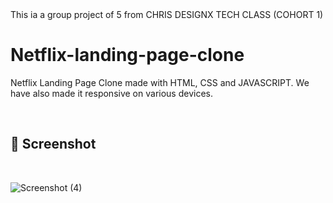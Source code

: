 <div allign="center"

# This ia a group project of 5 from CHRIS DESIGNX TECH CLASS (COHORT 1)
# Netflix-landing-page-clone
Netflix Landing Page Clone made with HTML, CSS and JAVASCRIPT. We have also made it responsive on various devices.

<br>

## 📸 Screenshot

<br>

![Screenshot (4)](https://github.com/queencytech/Netflix-landing-page-clone/assets/110996087/8b99df27-3073-4807-acbd-7266796c6970)

<br>


